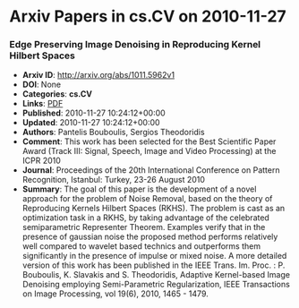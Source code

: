# Arxiv Papers in cs.CV on 2010-11-27
### Edge Preserving Image Denoising in Reproducing Kernel Hilbert Spaces
- **Arxiv ID**: http://arxiv.org/abs/1011.5962v1
- **DOI**: None
- **Categories**: **cs.CV**
- **Links**: [PDF](http://arxiv.org/pdf/1011.5962v1)
- **Published**: 2010-11-27 10:24:12+00:00
- **Updated**: 2010-11-27 10:24:12+00:00
- **Authors**: Pantelis Bouboulis, Sergios Theodoridis
- **Comment**: This work has been selected for the Best Scientific Paper Award
  (Track III: Signal, Speech, Image and Video Processing) at the ICPR 2010
- **Journal**: Proceedings of the 20th International Conference on Pattern
  Recognition, Istanbul: Turkey, 23-26 August 2010
- **Summary**: The goal of this paper is the development of a novel approach for the problem of Noise Removal, based on the theory of Reproducing Kernels Hilbert Spaces (RKHS). The problem is cast as an optimization task in a RKHS, by taking advantage of the celebrated semiparametric Representer Theorem. Examples verify that in the presence of gaussian noise the proposed method performs relatively well compared to wavelet based technics and outperforms them significantly in the presence of impulse or mixed noise.   A more detailed version of this work has been published in the IEEE Trans. Im. Proc. : P. Bouboulis, K. Slavakis and S. Theodoridis, Adaptive Kernel-based Image Denoising employing Semi-Parametric Regularization, IEEE Transactions on Image Processing, vol 19(6), 2010, 1465 - 1479.



